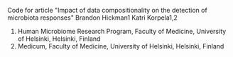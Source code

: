 Code for article "Impact of data compositionality on the detection of microbiota responses"
Brandon Hickman1
Katri Korpela1,2
1.	Human Microbiome Research Program, Faculty of Medicine, University of Helsinki, Helsinki, Finland
2.	Medicum, Faculty of Medicine, University of Helsinki, Helsinki, Finland
